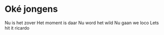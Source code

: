 # Oké jongens 
Nu is het zover
Het moment is daar
Nu word het wild
Nu gaan we loco
Lets hit it
ricardo
